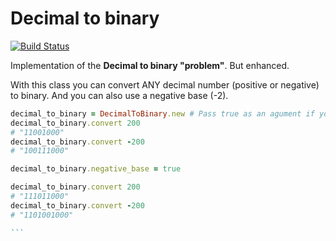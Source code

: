 # Decimal to binary

[![Build Status](https://travis-ci.org/esbanarango/decimal-to-binary.svg?branch=master)](https://travis-ci.org/esbanarango/decimal-to-binary)

Implementation of the __Decimal to binary "problem"__. But enhanced.

With this class you can convert ANY decimal number (positive or negative) to binary. And you can also use a negative base (-2).


```` ruby
decimal_to_binary = DecimalToBinary.new # Pass true as an agument if you want to use a negative base.
decimal_to_binary.convert 200
# "11001000"
decimal_to_binary.convert -200
# "100111000"

decimal_to_binary.negative_base = true

decimal_to_binary.convert 200
# "111011000"
decimal_to_binary.convert -200
# "1101001000"

```

